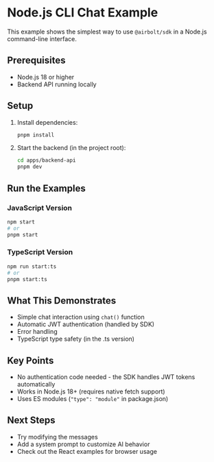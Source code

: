 # Node.js CLI Chat Example

This example shows the simplest way to use `@airbolt/sdk` in a Node.js command-line interface.

## Prerequisites

- Node.js 18 or higher
- Backend API running locally

## Setup

1. Install dependencies:

   ```bash
   pnpm install
   ```

2. Start the backend (in the project root):
   ```bash
   cd apps/backend-api
   pnpm dev
   ```

## Run the Examples

### JavaScript Version

```bash
npm start
# or
pnpm start
```

### TypeScript Version

```bash
npm run start:ts
# or
pnpm start:ts
```

## What This Demonstrates

- Simple chat interaction using `chat()` function
- Automatic JWT authentication (handled by SDK)
- Error handling
- TypeScript type safety (in the .ts version)

## Key Points

- No authentication code needed - the SDK handles JWT tokens automatically
- Works in Node.js 18+ (requires native fetch support)
- Uses ES modules (`"type": "module"` in package.json)

## Next Steps

- Try modifying the messages
- Add a system prompt to customize AI behavior
- Check out the React examples for browser usage
